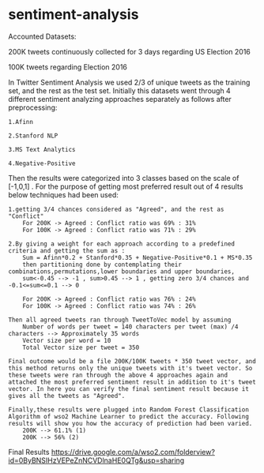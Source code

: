 # sentiment-analysis
Accounted Datasets:

200K tweets continuously collected for 3 days regarding US Election 2016

100K tweets regarding Election 2016

In Twitter Sentiment Analysis we used 2/3 of unique tweets as the training set, and the rest as the test set. Initially this datasets went through 4 different sentiment analyzing approaches separately as follows after preprocessing:
    
    1.Afinn
    
    2.Stanford NLP
    
    3.MS Text Analytics
    
    4.Negative-Positive
    
Then the results were categorized into 3 classes based on the scale of [-1,0,1] . For the purpose of getting most preferred result out of 4 results below techniques had been used:
    
    1.getting 3/4 chances considered as "Agreed", and the rest as "Conflict"
        For 200K -> Agreed : Conflict ratio was 69% : 31%
        For 100K -> Agreed : Conflict ratio was 71% : 29%

    2.By giving a weight for each approach according to a predefined criteria and getting the sum as :
        Sum = Afinn*0.2 + Stanford*0.35 + Negative-Positive*0.1 + MS*0.35
        then partitioning done by contemplating their combinations,permutations,lower boundaries and upper boundaries,
        sum<-0.45 --> -1 , sum>0.45 --> 1 , getting zero 3/4 chances and -0.1<=sum<=0.1 --> 0

        For 200K -> Agreed : Conflict ratio was 76% : 24%
        For 100K -> Agreed : Conflict ratio was 74% : 26%
        
    Then all agreed tweets ran through TweetToVec model by assuming
        Number of words per tweet = 140 characters per tweet (max) /4 characters --> Approximately 35 words
        Vector size per word = 10
        Total Vector size per tweet = 350

    Final outcome would be a file 200K/100K tweets * 350 tweet vector, and this method returns only the unique tweets with it's tweet vector. So these tweets were ran through the above 4 approaches again and attached the most preferred sentiment result in addition to it's tweet vector. In here you can verify the final sentiment result because it gives all the tweets as "Agreed".

    Finally,these results were plugged into Random Forest Classification Algorithm of wso2 Machine Learner to predict the accuracy. Following results will show you how the accuracy of prediction had been varied.
        200K --> 61.1% (1)
        200K --> 56% (2)

Final Results
https://drive.google.com/a/wso2.com/folderview?id=0ByBNSIHzVEPeZnNCVDlnaHE0QTg&usp=sharing
